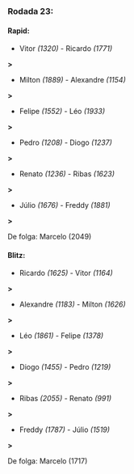 ### Rodada 23:

#### Rapid:

* Vitor *(1320)*     -     Ricardo *(1771)*

 **>** 
* Milton *(1889)*     -     Alexandre *(1154)*

 **>** 
* Felipe *(1552)*     -     Léo *(1933)*

 **>** 
* Pedro *(1208)*     -     Diogo *(1237)*

 **>** 
* Renato *(1236)*     -     Ribas *(1623)*

 **>** 
* Júlio *(1676)*     -     Freddy *(1881)*

 **>** 

De folga: Marcelo (2049)

#### Blitz:

* Ricardo *(1625)*     -     Vitor *(1164)*

 **>** 
* Alexandre *(1183)*     -     Milton *(1626)*

 **>** 
* Léo *(1861)*     -     Felipe *(1378)*

 **>** 
* Diogo *(1455)*     -     Pedro *(1219)*

 **>** 
* Ribas *(2055)*     -     Renato *(991)*

 **>** 
* Freddy *(1787)*     -     Júlio *(1519)*

 **>** 

De folga: Marcelo (1717)

